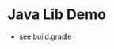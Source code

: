 # Java Lib Demo

- see [build.gradle](https://github.com/cbdyzj/java-demo/blob/master/build.gradle)
